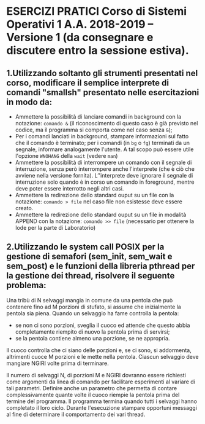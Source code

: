 # ESERCIZI PRATICI Corso di Sistemi Operativi 1 A.A. 2018-2019 – Versione 1 (da consegnare e discutere entro la sessione estiva).

## 1.Utilizzando soltanto gli strumenti presentati nel corso, modificare il semplice interprete di comandi "smallsh" presentato nelle esercitazioni in modo da: 
* Ammettere la possibilità di lanciare comandi in background con la notazione: ```comando &``` 
(il riconoscimento di questo caso è già previsto nel codice, ma il programma si comporta come nel caso senza ```&```); 
* Per i comandi lanciati in background, stampare informazioni sul fatto che il comando è terminato; 
per i comandi (in ```bg``` o ```fg```) terminati da un segnale, informare analogamente l'utente. A tal scopo può essere utile l'opzione ```WNOHANG``` della ```wait``` (vedere ```man```)   
* Ammettere la possibilità di interrompere un comando con il segnale di interruzione, senza però interrompere anche l'interprete (che è ciò che avviene nella versione fornita). 
L’'interprete deve ignorare il segnale di interruzione solo quando è in corso un comando in foreground, mentre deve poter essere interrotto negli altri casi.  
* Ammettere la redirezione dello standard ouput su un file con la notazione: ```comando > file``` nel caso file non esistesse deve essere creato. 
* Ammettere la redirezione dello standard ouput su un file in modalità APPEND con la notazione:
```comando >> file```
(necessario per ottenere la lode per la parte di Laboratorio)

## 2.Utilizzando le system call POSIX per la gestione di semafori (sem_init, sem_wait e sem_post) e le funzioni della libreria pthread per la gestione dei thread, risolvere il seguente problema:
Una tribù di N selvaggi mangia in comune da una pentola che può contenere fino ad M porzioni di stufato, si assume che inizialmente la pentola sia piena. Quando un selvaggio ha fame controlla la pentola: 
* se non ci sono porzioni, sveglia il cuoco ed attende che questo abbia completamente riempito di nuovo la pentola prima di servirsi;
* se la pentola contiene almeno una porzione, se ne appropria.

Il cuoco controlla  che ci siano delle porzioni e, se ci sono, si addormenta, altrimenti cuoce M porzioni e le mette nella pentola. Ciascun selvaggio deve mangiare NGIRI volte prima di terminare.

Il numero di selvaggi N, di porzioni M e NGIRI dovranno essere richiesti come argomenti da linea di comando per facilitare esperimenti al variare di tali parametri. Definire anche un parametro che permetta di contare complessivamente quante volte il cuoco riempie la pentola prima del termine del programma. Il programma termina quando tutti i selvaggi hanno completato il loro ciclo. Durante l'esecuzione stampare opportuni messaggi al fine di determinare il comportamento dei vari thread.